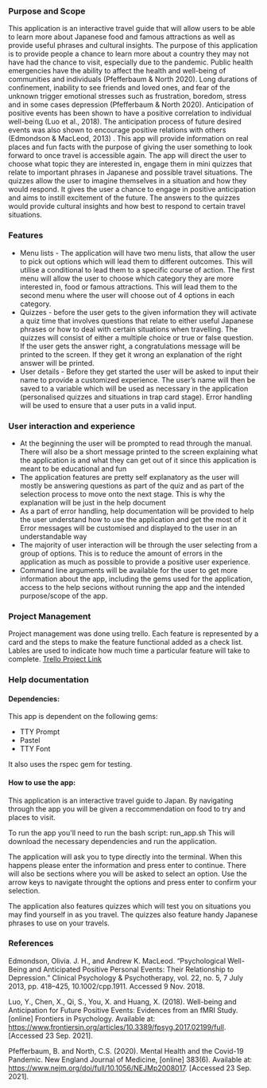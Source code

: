 ### Purpose and Scope 
This application is an interactive travel guide that will allow users to be able to learn more about Japanese food and famous attractions as well as provide useful phrases and cultural insights. The purpose of this application is to provide people a chance to learn more about a country they may not have had the chance to visit, especially due to the pandemic. Public health emergencies have the ability to affect the health and well-being of communities and individuals (Pfefferbaum & North 2020).  Long durations of confinement, inability to see friends and loved ones, and fear of the unknown trigger emotional stresses such as frustration, boredom, stress and in some cases depression (Pfefferbaum & North 2020). Anticipation of positive events has been shown to have a positive correlation to individual well-being (Luo et al., 2018). The anticipation process of future desired events was also shown to encourage positive relations with others (Edmondson & MacLeod, 2013) . This app will provide information on real places and fun facts with the purpose of giving the user something to look forward to once travel is accessible again. The app will direct the user to choose what topic they are interested in, engage them in mini quizzes that relate to important phrases in Japanese and possible travel situations. The quizzes allow the user to imagine themselves in a situation and how they would respond. It gives the user a chance to engage in positive anticipation and aims to instill excitement of the future. The answers to the quizzes would provide cultural insights and how best to respond to certain travel situations. 

### Features 
* Menu lists - The application will have two menu lists, that allow the user to pick out options which will lead them to different outcomes. This will utilise a conditional to lead them to a specific course of action. The first menu will allow the user to choose which category they are more interested in, food or famous attractions. This will lead them to the second menu where the user will choose out of 4 options in each category. 
* Quizzes - before the user gets to the given information they will activate a quiz time that involves questions that relate to either useful Japanese phrases or how to deal with certain situations when travelling. The quizzes will consist of either a multiple choice or true or false question. If the user gets the answer right, a congratulations message will be printed to the screen. If they get it wrong an explanation of the right answer will be printed. 
* User details - Before they get started the user will be asked to input their name to provide a customized experience. The user’s name will then be saved to a variable which will be used as necessary in the application (personalised quizzes and situations in trap card stage). Error handling will be used to ensure that a user puts in a valid input. 

### User interaction and experience 
* At the beginning the user will be prompted to read through the manual. There will also be a short message printed to the screen explaining what the application is and what they can get out of it since this application is meant to be educational and fun
* The application features are pretty self explanatory as the user will mostly be answering questions as part of the quiz and as part of the selection process to move onto the next stage. This is why the explanation will be just in the help document
* As a part of error handling, help documentation will be provided to help the user understand how to use the application and get the most of it 
Error messages will be customised and displayed to the user in an understandable way 
* The majority of user interaction will be through the user selecting from a group of options. This is to reduce the amount of errors in the application as much as possible to provide a positive user experience.
* Command line arguments will be available for the user to get more information about the app, including the gems used for the application, access to the help secions without running the app and the intended purpose/scope of the app. 


### Project Management 
Project management was done using trello. Each feature is represented by a card and the steps to make the feature functional added as a check list. Lables are used to indicate how much time a particular feature will take to complete. 
[Trello Project Link](https://trello.com/b/mjQD8oj2/t1a3-cli-app) 


### Help documentation 
#### Dependencies: 
This app is dependent on the following gems:
* TTY Prompt 
* Pastel
* TTY Font

It also uses the rspec gem for testing. 

#### How to use the app:
This application is an interactive travel guide to Japan. 
By navigating through the app you will be given a reccommendation on food to try and places to visit. 

To run the app you'll need to run the bash script: 
run_app.sh 
This will download the necessary dependencies and run the application. 

The application will ask you to type directly into the terminal. 
When this happens please enter the information and press enter to continue. 
There will also be sections where you will be asked to select an option.
Use the arrow keys to navigate throught the options and press enter to confirm your selection. 

The application also features quizzes which will test you on situations you may find yourself in as you travel.
The quizzes also feature handy Japanese phrases to use on your travels. 


### References
Edmondson, Olivia. J. H., and Andrew K. MacLeod. “Psychological Well-Being and Anticipated Positive Personal Events: Their Relationship to Depression.” Clinical Psychology & Psychotherapy, vol. 22, no. 5, 7 July 2013, pp. 418–425, 10.1002/cpp.1911. Accessed 9 Nov. 2018.

Luo, Y., Chen, X., Qi, S., You, X. and Huang, X. (2018). Well-being and Anticipation for Future Positive Events: Evidences from an fMRI Study. [online] Frontiers in Psychology. Available at: https://www.frontiersin.org/articles/10.3389/fpsyg.2017.02199/full. [Accessed 23 Sep. 2021].

Pfefferbaum, B. and North, C.S. (2020). Mental Health and the Covid-19 Pandemic. New England Journal of Medicine, [online] 383(6). Available at: https://www.nejm.org/doi/full/10.1056/NEJMp2008017. [Accessed 23 Sep. 2021].